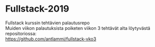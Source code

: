 # Fullstack-2019
Fullstack kurssin tehtävien palautusrepo    
Muiden viikon palautuksista poiketen viikon 3 tehtävät alta löytyvästä repositoriossa:     
https://github.com/antlammi/fullstack-vko3
